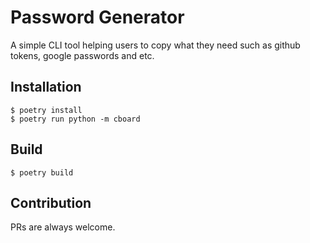 # Password Generator
A simple CLI tool helping users to copy what they need such as github tokens, google passwords and etc. 

## Installation
```
$ poetry install
$ poetry run python -m cboard 
```

## Build 
```
$ poetry build
```

## Contribution
PRs are always welcome.
